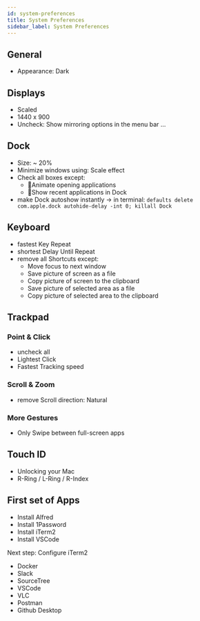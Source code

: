 ```yaml
---
id: system-preferences
title: System Preferences
sidebar_label: System Preferences
---
```


## General

- Appearance: Dark

## Displays

- Scaled
- 1440 x 900
- Uncheck: Show mirroring options in the menu bar ...

## Dock

- Size: ~ 20%
- Minimize windows using: Scale effect
- Check all boxes except:
  - 🚫Animate opening applications
  - 🚫Show recent applications in Dock
- make Dock autoshow instantly -> in terminal: `defaults delete com.apple.dock autohide-delay -int 0; killall Dock`

## Keyboard

- fastest Key Repeat
- shortest Delay Until Repeat
- remove all Shortcuts except:
  - Move focus to next window
  - Save picture of screen as a file
  - Copy picture of screen to the clipboard
  - Save picture of selected area as a file
  - Copy picture of selected area to the clipboard

## Trackpad

### Point & Click

- uncheck all
- Lightest Click
- Fastest Tracking speed

### Scroll & Zoom

- remove Scroll direction: Natural

### More Gestures

- Only Swipe between full-screen apps

## Touch ID

- Unlocking your Mac
- R-Ring / L-Ring / R-Index







## First set of Apps

- Install Alfred
- Install 1Password
- Install iTerm2
- Install VSCode

Next step: Configure iTerm2

- Docker
- Slack
- SourceTree
- VSCode
- VLC
- Postman
- Github Desktop
